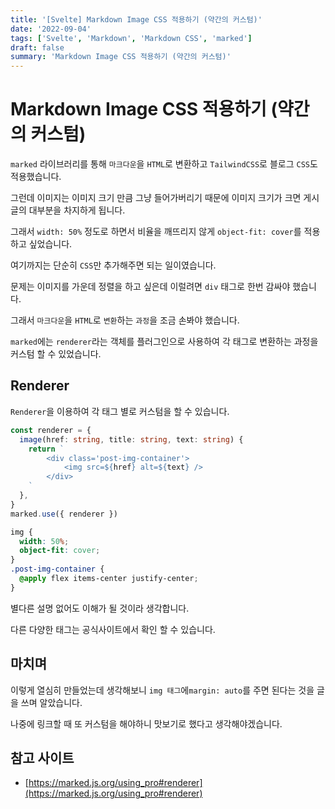 ```yaml
---
title: '[Svelte] Markdown Image CSS 적용하기 (약간의 커스텀)'
date: '2022-09-04'
tags: ['Svelte', 'Markdown', 'Markdown CSS', 'marked']
draft: false
summary: 'Markdown Image CSS 적용하기 (약간의 커스텀)'
---
```


# Markdown Image CSS 적용하기 (약간의 커스텀)

`marked` 라이브러리를 통해 `마크다운`을 `HTML`로 변환하고 `TailwindCSS`로 블로그 `CSS`도 적용했습니다.

그런데 이미지는 이미지 크기 만큼 그냥 들어가버리기 때문에 이미지 크기가 크면 게시글의 대부분을 차지하게 됩니다.

그래서 `width: 50%` 정도로 하면서 비율을 깨뜨리지 않게 `object-fit: cover`를 적용하고 싶었습니다.

여기까지는 단순히 `CSS`만 추가해주면 되는 일이였습니다.

문제는 이미지를 가운데 정렬을 하고 싶은데 이럴려면 `div` 태그로 한번 감싸야 했습니다.

그래서 `마크다운`을 `HTML`로 `변환`하는 `과정`을 조금 손봐야 했습니다.

`marked`에는 `renderer`라는 객체를 플러그인으로 사용하여 각 태그로 변환하는 과정을 커스텀 할 수 있었습니다.

## Renderer

`Renderer`을 이용하여 각 태그 별로 커스텀을 할 수 있습니다.

```ts
const renderer = {
  image(href: string, title: string, text: string) {
    return `
        <div class='post-img-container'>
            <img src=${href} alt=${text} />
        </div>
    `
  },
}
marked.use({ renderer })
```

```css
img {
  width: 50%;
  object-fit: cover;
}
.post-img-container {
  @apply flex items-center justify-center;
}
```

별다른 설명 없어도 이해가 될 것이라 생각합니다.

다른 다양한 태그는 공식사이트에서 확인 할 수 있습니다.

## 마치며

이렇게 열심히 만들었는데 생각해보니 `img 태그`에`margin: auto`를 주면 된다는 것을 글을 쓰며 알았습니다.

나중에 링크할 때 또 커스텀을 해야하니 맛보기로 했다고 생각해야겠습니다.

## 참고 사이트

- [https://marked.js.org/using_pro#renderer](https://marked.js.org/using_pro#renderer)
